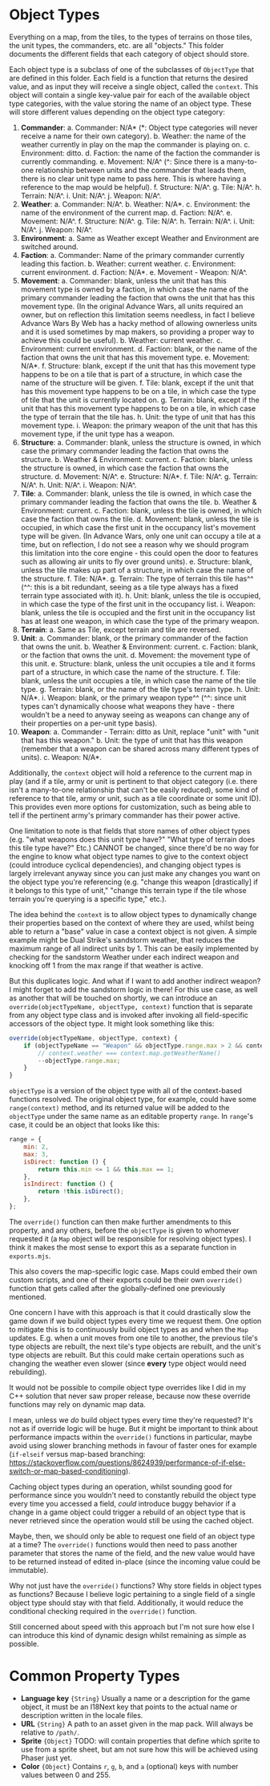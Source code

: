 # Object Types

Everything on a map, from the tiles, to the types of terrains on those tiles, the unit types, the commanders, etc. are all "objects." This folder documents the different fields that each category of object should store.

Each object type is a subclass of one of the subclasses of `ObjectType` that are defined in this folder. Each field is a function that returns the desired value, and as input they will receive a single object, called the `context`. This object will contain a single key-value pair for each of the available object type categories, with the value storing the name of an object type. These will store different values depending on the object type category:

1. **Commander**:
   a. Commander: N/A\* (\*: Object type categories will never receive a name for their own category).
   b. Weather: the name of the weather currently in play on the map the commander is playing on.
   c. Environment: ditto.
   d. Faction: the name of the faction the commander is currently commanding.
   e. Movement: N/A^ (^: Since there is a many-to-one relationship between units and the commander that leads them, there is no clear unit type name to pass here. This is where having a reference to the map would be helpful).
   f. Structure: N/A^.
   g. Tile: N/A^.
   h. Terrain: N/A^.
   i. Unit: N/A^.
   j. Weapon: N/A^.
2. **Weather**:
   a. Commander: N/A^.
   b. Weather: N/A\*.
   c. Environment: the name of the environment of the current map.
   d. Faction: N/A^.
   e. Movement: N/A^.
   f. Structure: N/A^.
   g. Tile: N/A^.
   h. Terrain: N/A^.
   i. Unit: N/A^.
   j. Weapon: N/A^.
3. **Environment**:
   a. Same as Weather except Weather and Environment are switched around.
4. **Faction**:
   a. Commander: Name of the primary commander currently leading this faction.
   b. Weather: current weather.
   c. Environment: current environment.
   d. Faction: N/A\*.
   e. Movement - Weapon: N/A^.
5. **Movement**:
   a. Commander: blank, unless the unit that has this movement type is owned by a faction, in which case the name of the primary commander leading the faction that owns the unit that has this movement type. (In the original Advance Wars, all units required an owner, but on reflection this limitation seems needless, in fact I believe Advance Wars By Web has a hacky method of allowing ownerless units and it is used sometimes by map makers, so providing a proper way to achieve this could be useful).
   b. Weather: current weather.
   c. Environment: current environment.
   d. Faction: blank, or the name of the faction that owns the unit that has this movement type.
   e. Movement: N/A\*.
   f. Structure: blank, except if the unit that has this movement type happens to be on a tile that is part of a structure, in which case the name of the structure will be given.
   f. Tile: blank, except if the unit that has this movement type happens to be on a tile, in which case the type of tile that the unit is currently located on.
   g. Terrain: blank, except if the unit that has this movement type happens to be on a tile, in which case the type of terrain that the tile has.
   h. Unit: the type of unit that has this movement type.
   i. Weapon: the primary weapon of the unit that has this movement type, if the unit type has a weapon.
6. **Structure**:
   a. Commander: blank, unless the structure is owned, in which case the primary commander leading the faction that owns the structure.
   b. Weather & Environment: current.
   c. Faction: blank, unless the structure is owned, in which case the faction that owns the structure.
   d. Movement: N/A^.
   e. Structure: N/A\*.
   f. Tile: N/A^.
   g. Terrain: N/A^.
   h. Unit: N/A^.
   i. Weapon: N/A^.
7. **Tile**:
   a. Commander: blank, unless the tile is owned, in which case the primary commander leading the faction that owns the tile.
   b. Weather & Environment: current.
   c. Faction: blank, unless the tile is owned, in which case the faction that owns the tile.
   d. Movement: blank, unless the tile is occupied, in which case the first unit in the occupancy list's movement type will be given. (In Advance Wars, only one unit can occupy a tile at a time, but on reflection, I do not see a reason why we should program this limitation into the core engine - this could open the door to features such as allowing air units to fly over ground units).
   e. Structure: blank, unless the tile makes up part of a structure, in which case the name of the structure.
   f. Tile: N/A\*.
   g. Terrain: The type of terrain this tile has^^ (^^: this is a bit redundant, seeing as a tile type always has a fixed terrain type associated with it).
   h. Unit: blank, unless the tile is occupied, in which case the type of the first unit in the occupancy list.
   i. Weapon: blank, unless the tile is occupied and the first unit in the occupancy list has at least one weapon, in which case the type of the primary weapon.
8. **Terrain**:
   a. Same as Tile, except terrain and tile are reversed.
9. **Unit**:
   a. Commander: blank, or the primary commander of the faction that owns the unit.
   b. Weather & Environment: current.
   c. Faction: blank, or the faction that owns the unit.
   d. Movement: the movement type of this unit.
   e. Structure: blank, unless the unit occupies a tile and it forms part of a structure, in which case the name of the structure.
   f. Tile: blank, unless the unit occupies a tile, in which case the name of the tile type.
   g. Terrain: blank, or the name of the tile type's terrain type.
   h. Unit: N/A\*.
   i. Weapon: blank, or the primary weapon type^^ (^^: since unit types can't dynamically choose what weapons they have - there wouldn't be a need to anyway seeing as weapons can change any of their properties on a per-unit type basis).
10. **Weapon**:
    a. Commander - Terrain: ditto as Unit, replace "unit" with "unit that has this weapon."
    b. Unit: the type of unit that has this weapon (remember that a weapon can be shared across many different types of units).
    c. Weapon: N/A\*.

Additionally, the `context` object will hold a reference to the current map in play (and if a tile, army or unit is pertinent to that object category (i.e. there isn't a many-to-one relationship that can't be easily reduced), some kind of reference to that tile, army or unit, such as a tile coordinate or some unit ID). This provides even more options for customization, such as being able to tell if the pertinent army's primary commander has their power active.

One limitation to note is that fields that store names of other object types (e.g. "what weapons does this unit type have?" "What type of terrain does this tile type have?" Etc.) CANNOT be changed, since there'd be no way for the engine to know what object type names to give to the context object (could introduce cyclical dependencies), and changing object types is largely irrelevant anyway since you can just make any changes you want on the object type you're referencing (e.g. "change this weapon [drastically] if it belongs to this type of unit," "change this terrain type if the tile whose terrain you're querying is a specific type," etc.).

The idea behind the `context` is to allow object types to dynamically change their properties based on the context of where they are used, whilst being able to return a "base" value in case a context object is not given. A simple example might be Dual Strike's sandstorm weather, that reduces the maximum range of all indirect units by 1. This can be easily implemented by checking for the sandstorm Weather under each indirect weapon and knocking off 1 from the max range if that weather is active.

But this duplicates logic. And what if I want to add another indirect weapon? I might forget to add the sandstorm logic in there! For this use case, as well as another that will be touched on shortly, we can introduce an `override(objectTypeName, objectType, context)` function that is separate from any object type class and is invoked after invoking all field-specific accessors of the object type. It might look something like this:

```js
override(objectTypeName, objectType, context) {
    if (objectTypeName == "Weapon" && objectType.range.max > 2 && context.weather == "Sandstorm") {
        // context.weather === context.map.getWeatherName()
        --objectType.range.max;
    }
}
```

`objectType` is a version of the object type with all of the context-based functions resolved. The original object type, for example, could have some `range(context)` method, and its returned value will be added to the `objectType` under the same name as an editable property `range`. In `range`'s case, it could be an object that looks like this:

```js
range = {
    min: 2,
    max: 3,
    isDirect: function () {
        return this.min <= 1 && this.max == 1;
    },
    isIndirect: function () {
        return !this.isDirect();
    },
};
```

The `override()` function can then make further amendments to this property, and any others, before the `objectType` is given to whomever requested it (a `Map` object will be responsible for resolving object types). I think it makes the most sense to export this as a separate function in `exports.mjs`.

This also covers the map-specific logic case. Maps could embed their own custom scripts, and one of their exports could be their own `override()` function that gets called after the globally-defined one previously mentioned.

One concern I have with this approach is that it could drastically slow the game down if we build object types every time we request them. One option to mitigate this is to continuously build object types as and when the `Map` updates. E.g. when a unit moves from one tile to another, the previous tile's type objects are rebuilt, the next tile's type objects are rebuilt, and the unit's type objects are rebuilt. But this could make certain operations such as changing the weather even slower (since **every** type object would need rebuilding).

It would not be possible to compile object type overrides like I did in my C++ solution that never saw proper release, because now these override functions may rely on dynamic map data.

I mean, unless we _do_ build object types every time they're requested? It's not as if override logic will be huge. But it might be important to think about performance impacts within the `override()` functions in particular, maybe avoid using slower branching methods in favour of faster ones for example (`if-elseif` versus map-based branching: https://stackoverflow.com/questions/8624939/performance-of-if-else-switch-or-map-based-conditioning).

Caching object types during an operation, whilst sounding good for performance since you wouldn't need to constantly rebuild the object type every time you accessed a field, _could_ introduce buggy behavior if a change in a game object could trigger a rebuild of an object type that is never retrieved since the operation would still be using the cached object.

Maybe, then, we should only be able to request one field of an object type at a time? The `override()` functions would then need to pass another parameter that stores the name of the field, and the new value would have to be returned instead of edited in-place (since the incoming value could be immutable).

Why not just have the `override()` functions? Why store fields in object types as functions? Because I believe logic pertaining to a single field of a single object type should stay with that field. Additionally, it would reduce the conditional checking required in the `override()` function.

Still concerned about speed with this approach but I'm not sure how else I can introduce this kind of dynamic design whilst remaining as simple as possible.

# Common Property Types

-   **Language key** `{String}` Usually a name or a description for the game object, it must be an I18Next key that points to the actual name or description written in the locale files.
-   **URL** `{String}` A path to an asset given in the map pack. Will always be relative to `/path/`.
-   **Sprite** `{Object}` TODO: will contain properties that define which sprite to use from a sprite sheet, but am not sure how this will be achieved using Phaser just yet.
-   **Color** `{Object}` Contains `r`, `g`, `b`, and `a` (optional) keys with number values between 0 and 255.
